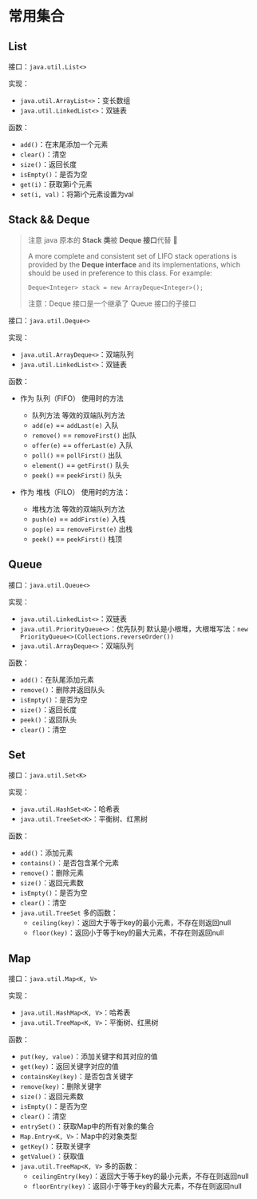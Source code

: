 # 常用集合

## List

接口：`java.util.List<>`

实现：
- `java.util.ArrayList<>`：变长数组
- `java.util.LinkedList<>`：双链表

函数：
- `add()`：在末尾添加一个元素
- `clear()`：清空
- `size()`：返回长度
- `isEmpty()`：是否为空
- `get(i)`：获取第i个元素
- `set(i, val)`：将第i个元素设置为val

## Stack && Deque

> 注意 java 原本的 **Stack 类**被 **Deque 接口**代替 🥳
> 
> A more complete and consistent set of LIFO stack operations is provided by the **Deque interface** and its implementations, which should be used in preference to this class. For example:
> 
> `Deque<Integer> stack = new ArrayDeque<Integer>();`
> 
> 注意：Deque 接口是一个继承了 Queue 接口的子接口

接口：`java.util.Deque<>`

实现：
- `java.util.ArrayDeque<>`：双端队列
- `java.util.LinkedList<>`：双链表

函数：
- 作为 队列（FIFO） 使用时的方法
    * 队列方法	等效的双端队列方法
    * `add(e)` == `addLast(e)` 入队
    * `remove()` == `removeFirst()` 出队
    * `offer(e)` == `offerLast(e)` 入队
    * `poll()` == `pollFirst()` 出队
    * `element()` == `getFirst()` 队头
    * `peek()` == `peekFirst()` 队头

- 作为 堆栈（FILO） 使用时的方法：
    * 堆栈方法	等效的双端队列方法
    * `push(e)` == `addFirst(e)` 入栈
    * `pop(e)` == `removeFirst(e)` 出栈
    * `peek()` == `peekFirst()` 栈顶

## Queue

接口：`java.util.Queue<>`

实现：
- `java.util.LinkedList<>`：双链表
- `java.util.PriorityQueue<>`：优先队列
默认是小根堆，大根堆写法：`new PriorityQueue<>(Collections.reverseOrder())`
- `java.util.ArrayDeque<>`：双端队列

函数：
- `add()`：在队尾添加元素
- `remove()`：删除并返回队头
- `isEmpty()`：是否为空
- `size()`：返回长度
- `peek()`：返回队头
- `clear()`：清空

## Set

接口：`java.util.Set<K>`

实现：
- `java.util.HashSet<K>`：哈希表
- `java.util.TreeSet<K>`：平衡树、红黑树

函数：
- `add()`：添加元素
- `contains()`：是否包含某个元素
- `remove()`：删除元素
- `size()`：返回元素数
- `isEmpty()`：是否为空
- `clear()`：清空
- `java.util.TreeSet` 多的函数：
    - `ceiling(key)`：返回大于等于key的最小元素，不存在则返回null
    - `floor(key)`：返回小于等于key的最大元素，不存在则返回null

## Map
接口：`java.util.Map<K, V>`

实现：
- `java.util.HashMap<K, V>`：哈希表
- `java.util.TreeMap<K, V>`：平衡树、红黑树

函数：
- `put(key, value)`：添加关键字和其对应的值
- `get(key)`：返回关键字对应的值
- `containsKey(key)`：是否包含关键字
- `remove(key)`：删除关键字
- `size()`：返回元素数
- `isEmpty()`：是否为空
- `clear()`：清空
- `entrySet()`：获取Map中的所有对象的集合
- `Map.Entry<K, V>`：Map中的对象类型
- `getKey()`：获取关键字
- `getValue()`：获取值
- `java.util.TreeMap<K, V>` 多的函数：
    - `ceilingEntry(key)`：返回大于等于key的最小元素，不存在则返回null
    - `floorEntry(key)`：返回小于等于key的最大元素，不存在则返回null




